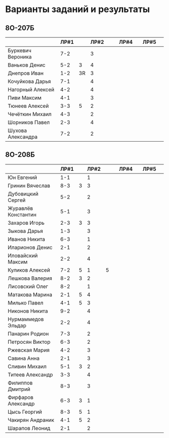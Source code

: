 # Варианты заданий и результаты

## 8О-207Б
|                     | ЛР#1 |   | ЛР#2 |   |   | ЛР#4 |   | ЛР#5 |   |
|---------------------|------|---|------|---|---|------|---|------|---|
| Буркевич Вероника   | 7-2  |   |  3   |   |   |      |   |      |   |
| Ваньков Денис       | 5-2  | 3 |  4   |   |   |      |   |      |   |
| Днепров Иван        | 1-2  | 3R|  3   |   |   |      |   |      |   |
| Кочуйкова Дарья     | 7-1  |   |  4   |   |   |      |   |      |   |
| Нагорный Алексей    | 4-2  |   |  4   |   |   |      |   |      |   |
| Пиви Максим         | 4-1  |   |  3   |   |   |      |   |      |   |
| Тюнеев Алексей      | 3-3  | 5 |  2   |   |   |      |   |      |   |
| Чечёткин Михаил     | 4-3  |   |  2   |   |   |      |   |      |   |
| Шорников Павел      | 2-3  |   |  4   |   |   |      |   |      |   |
| Шухова Александра   | 7-2  |   |  2   |   |   |      |   |      |   |

## 8О-208Б
|                     | ЛР#1 |   | ЛР#2 |   |   | ЛР#4 |   | ЛР#5 |   |
|---------------------|------|---|------|---|---|------|---|------|---|
| Юн Евгений          | 1-1  |   |  1   |   |   |      |   |      |   |
| Гринин Вячеслав     | 8-3  | 3 |  3   |   |   |      |   |      |   |
| Дубовицкий Сергей   | 5-2  |   |  2   |   |   |      |   |      |   |
| Журавлёв Константин | 5-1  |   |  3   |   |   |      |   |      |   |
| Захаров Игорь       | 2-3  | 3 |  3   |   |   |      |   |      |   |
| Зыкова Дарья        | 1-3  |   |  3   |   |   |      |   |      |   |
| Иванов Никита       | 6-3  |   |  1   |   |   |      |   |      |   |
| Иларионов Денис     | 2-1  |   |  2   |   |   |      |   |      |   |
| Иловайский Максим   | 2-2  |   |  4   |   |   |      |   |      |   |
| Куликов Алексей     | 7-2  | 5 |  1   | 5 |   |      |   |      |   |
| Лешкова Валерия     | 8-2  | 3 |  2   |   |   |      |   |      |   |
| Лисовский Олег      | 8-2  |   |  1   |   |   |      |   |      |   |
| Матакова Марина     | 2-1  | 5 |  4   |   |   |      |   |      |   |
| Милько Павел        | 4-1  | 5 |  3   |   |   |      |   |      |   |
| Никонов Никита      | 9-2  |   |  4   |   |   |      |   |      |   |
| Нурмаммедов Эльдар  | 2-2  |   |  4   |   |   |      |   |      |   |
| Панарин Родион      | 7-3  |   |  2   |   |   |      |   |      |   |
| Петросян Виктор     | 6-3  |   |  2   |   |   |      |   |      |   |
| Ржевская Мария      | 4-2  |   |  3   |   |   |      |   |      |   |
| Савина Анна         | 2-1  |   |  3   |   |   |      |   |      |   |
| Сливин Михаил       | 5-1  | 3 |  2   |   |   |      |   |      |   |
| Титеев Александр    | 3-3  |   |  4   |   |   |      |   |      |   |
| Филиппов Дмитрий    | 8-3  |   |  3   |   |   |      |   |      |   |
| Фирфаров Александр  | 6-3  | 3 |  1   |   |   |      |   |      |   |
| Цысь Георгий        | 8-3  | 5 |  1   |   |   |      |   |      |   |
| Чакирян Андраник    | 4-1  | 5 |  2   |   |   |      |   |      |   |
| Шарапов Леонид      | 2-1  |   |  2   |   |   |      |   |      |   |
